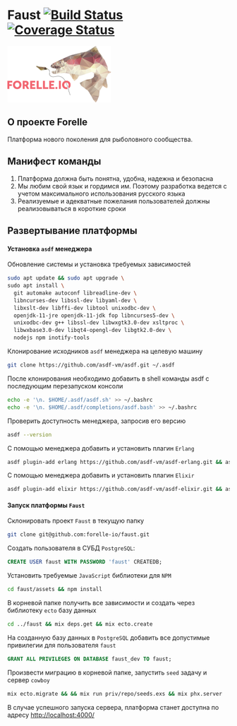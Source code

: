 # Faust [![Build Status](https://api.travis-ci.com/forelle-io/faust.png?branch=master)](https://travis-ci.org/forelle-io/faust) [![Coverage Status](https://coveralls.io/repos/github/forelle-io/faust/badge.svg)](https://coveralls.io/github/forelle-io/faust)

<img src="https://github.com/forelle-io/faust/blob/master/assets/static/images/logotype.png" height="128">

## О проекте Forelle
Платформа нового поколения для рыболовного сообщества.

## Манифест команды
1. Платформа должна быть понятна, удобна, надежна и безопасна
2. Мы любим свой язык и гордимся им. Поэтому разработка ведется с учетом максимального использования русского языка
3. Реализуемые и адекватные пожелания пользователей должны реализовываться в короткие сроки

## Развертывание платформы

#### Установка `asdf` менеджера

Обновление системы и установка требуемых зависимостей
```bash
sudo apt update && sudo apt upgrade \
sudo apt install \
  git automake autoconf libreadline-dev \
  libncurses-dev libssl-dev libyaml-dev \
  libxslt-dev libffi-dev libtool unixodbc-dev \
  openjdk-11-jre openjdk-11-jdk fop libncurses5-dev \
  unixodbc-dev g++ libssl-dev libwxgtk3.0-dev xsltproc \
  libwxbase3.0-dev libqt4-opengl-dev libgtk2.0-dev \
  nodejs npm inotify-tools
```
Клонирование исходников `asdf` менеджера на целевую машину
```bash
git clone https://github.com/asdf-vm/asdf.git ~/.asdf
```

После клонирования необходимо добавить в shell команды asdf с последующим перезапуском консоли
```bash
echo -e '\n. $HOME/.asdf/asdf.sh' >> ~/.bashrc
echo -e '\n. $HOME/.asdf/completions/asdf.bash' >> ~/.bashrc
```

Проверить доступность менеджера, запросив его версию
```bash
asdf --version
```

С помощью менеджера добавить и установить плагин `Erlang`
```bash
asdf plugin-add erlang https://github.com/asdf-vm/asdf-erlang.git && asdf install erlang 21.3.2
```

С помощью менеджера добавить и установить плагин `Elixir`
```bash
asdf plugin-add elixir https://github.com/asdf-vm/asdf-elixir.git && asdf install elixir 1.8.1
```

#### Запуск платформы `Faust`

Склонировать проект `Faust` в текущую папку
```bash
git clone git@github.com:forelle-io/faust.git
```

Создать пользователя в СУБД `PostgreSQL`:
```sql
CREATE USER faust WITH PASSWORD 'faust' CREATEDB;
```

Установить требуемые `JavaScript` библиотеки для `NPM`
```bash
cd faust/assets && npm install
```

В корневой папке получить все зависимости и создать через библиотеку `ecto` базу данных
```bash
cd ../faust && mix deps.get && mix ecto.create
```

На созданную базу данных в `PostgreSQL` добавить все допустимые привилегии для пользователя `faust`
```sql
GRANT ALL PRIVILEGES ON DATABASE faust_dev TO faust;
```

Произвести миграцию в корневой папке, запустить `seed` задачу и сервер `cowboy`
```bash
mix ecto.migrate && && mix run priv/repo/seeds.exs && mix phx.server
```

В случае успешного запуска сервера, платформа станет доступна по адресу [http://localhost:4000/](http://localhost:4000/)